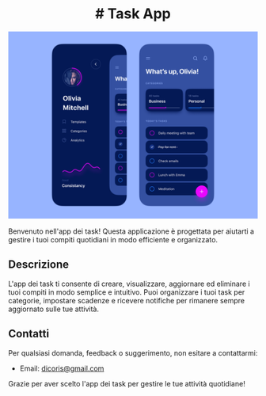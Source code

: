 
<h1 align="center">
# Task App
</h1>

![Preview](https://github.com/RedRibbon990/Task_app/blob/d9178c45b82f578d17c30ca2a0b53f602fd372e7/To_Dindoing/ui.png)

Benvenuto nell'app dei task! Questa applicazione è progettata per aiutarti a gestire i tuoi compiti quotidiani in modo efficiente e organizzato.

## Descrizione

L'app dei task ti consente di creare, visualizzare, aggiornare ed eliminare i tuoi compiti in modo semplice e intuitivo. Puoi organizzare i tuoi task per categorie, impostare scadenze e ricevere notifiche per rimanere sempre aggiornato sulle tue attività.

## Contatti

Per qualsiasi domanda, feedback o suggerimento, non esitare a contattarmi:

- Email: dicoris@gmail.com

Grazie per aver scelto l'app dei task per gestire le tue attività quotidiane!
